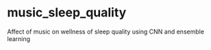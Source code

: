 # music_sleep_quality
Affect of music on wellness of sleep quality using CNN and ensemble learning 
